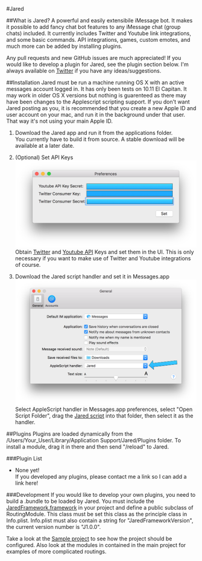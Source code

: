 #Jared  

##What is Jared?
A powerful and easily extensibile iMessage bot. It makes it possible to add fancy chat bot features to any iMessage chat (group chats) included. It currently includes Twitter and Youtube link integrations, and some basic commands. API integrations, games, custom emotes, and much more can be added by installing plugins. 



Any pull requests and new GitHub issues are much appreciated! If you would like to develop a plugin for Jared, see the plugin section below. I'm always available on [Twitter](https://twitter.com/tngzeke) if you have any ideas/suggestions.

##Installation
Jared must be run a machine running OS X with an active messages account logged in. It has only been tests on 10.11 El Capitan. It may work in older OS X versions but nothing is guarenteed as there may have been changes to the Applescript scripting support. If you don't want Jared posting as you, it is recommended that you create a new Apple ID and user account on your mac, and run it in the background under that user. That way it's not using your main Apple ID.

1. Download the Jared app and run it from the applications folder.  
You currently have to build it from source. A stable download will be available at a later date.  

2. (Optional) Set API Keys
![API Entry](/Screenshots/Preferences.png)
Obtain [Twitter](https://apps.twitter.com) and [Youtube API](https://developers.google.com/youtube/registering_an_application) Keys and set them in the UI. This is only necessary if you want to make use of Twitter and Youtube integrations of course.

3. Download the Jared script handler and set it in Messages.app
![Messages Preferences](/Screenshots/MessagesPreferences.png)
Select AppleScript handler in Messages.app preferences, select "Open Script Folder", drag the [Jared script](/Jared.scpt) into that folder, then select it as the handler.


##Plugins
Plugins are loaded dynamically from the /Users/Your_User/Library/Application Support/Jared/Plugins folder. To install a module, drag it in there and then send "/reload" to Jared. 

###Plugin List
* None yet!  
If you developed any plugins, please contact me a link so I can add a link here! 

###Development
If you would like to develop your own plugins, you need to build a .bundle to be loaded by Jared. You must include the [JaredFramework.framework](/JaredFramework/JaredFramework.framework) in your project and define a public subclass of RoutingModule. This class must be set this class as the principle class in Info.plist. Info.plist must also contain a string for "JaredFrameworkVersion", the current version number is "J1.0.0".

Take a look at the [Sample project](/SampleModule) to see how the project should be configured. Also look at the modules in contained in the main project for examples of more complicated routings.  